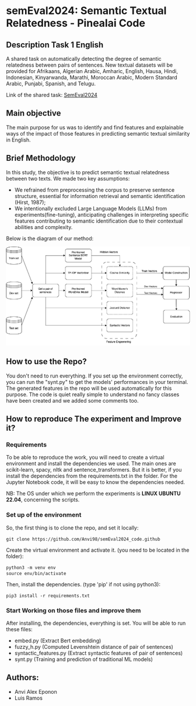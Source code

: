 # semEval2024: Semantic Textual Relatedness - Pinealai Code 
## Description Task 1 English
A shared task on automatically detecting the degree of semantic relatedness between pairs of sentences. New textual datasets will be provided for Afrikaans, Algerian Arabic, Amharic, English, Hausa, Hindi, Indonesian, Kinyarwanda, Marathi, Moroccan Arabic, Modern Standard Arabic, Punjabi, Spanish, and Telugu.

Link of the shared task: [SemEval2024](https://github.com/semantic-textual-relatedness/Semantic_Relatedness_SemEval2024)

## Main objective
The main purpose for us was to identify and find features and explainable ways of the impact of those features in predicting semantic textual similarity in English.

## Brief Methodology
In this study, the objective is to predict semantic textual relatedness between two texts. We made
two key assumptions:
- We refrained from preprocessing the corpus to preserve sentence structure, essential for information retrieval and semantic identification (Hirst, 1987);
- We intentionally excluded Large Language Models (LLMs) from experiments(fine-tuning), anticipating challenges in interpreting specific features contributing to semantic identification due to their contextual abilities and complexity.

Below is the diagram of our method:

![Diagram of Pinealai Methodology](Method-STR.png "Pinealai Methodology")

## How to use the Repo?
You don't need to run everything. If you set up the environment correctly, you can run the "synt.py" to get the models' performances in your terminal. The generated features in the repo will be used automatically for this purpose. The code is quiet really simple to understand no fancy classes have been created and we added some comments too.

## How to reproduce The experiment and Improve it?
### Requirements
To be able to reproduce the work, you will need to create a virtual environment and install the dependencies we  used. The main ones are scikit-learn, spacy, nltk and sentence_transformers. But it is better, if you install the dependencies from the requirements.txt in the folder. For the Jupyter Notebook code, it will be easy to know the dependencies needed.

NB: The OS under which we perform the experiments is **LINUX UBUNTU 22.04**, concerning the scripts.

### Set up of the environment
So, the first thing is to clone the repo, and set it locally:
``` 
git clone https://github.com/Anvi98/semEval2024_code.github 
```
Create the virtual environment and activate it. (you need to be located in the folder):
``` 
python3 -m venv env 
source env/bin/activate
``` 
Then, install the dependencies. (type 'pip' if not using python3):
``` 
pip3 install -r requirements.txt
```
### Start Working on those files and improve them
After installing, the dependencies, everything is set. You will be able to run these files:
- embed.py (Extract Bert embedding)
- fuzzy_h.py (Computed Levenshtein distance of pair of sentences)
- syntactic_features.py (Extract syntactic features of pair of sentences)
- synt.py (Training and prediction of traditional ML models)


## Authors:
- Anvi Alex Eponon
- Luis Ramos
